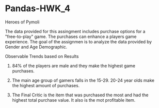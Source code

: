 # Pandas-HWK_4

Heroes of Pymoli

The data provided for this assingment includes purchase options for a "free-to-play" game. The purchases can enhance a players game experience. The goal of the assignmen is to analyze the data provided by Gender and Age Demographic. 

Observable Trends based on Results

1. 84% of the players are male and they make the highest game purchases.

2. The main age group of gamers falls in the 15-29. 20-24 year olds make the highest amount of purchases.

3. The Final Critic is the item that was purchased the most and had the highest total purchase value. It also is the mot profitable item.  